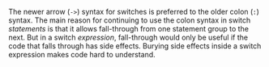 The newer arrow (`->`) syntax for switches is preferred to the older colon (`:`)
syntax. The main reason for continuing to use the colon syntax in switch
*statements* is that it allows fall-through from one statement group to the
next. But in a switch *expression*, fall-through would only be useful if the
code that falls through has side effects. Burying side effects inside a switch
expression makes code hard to understand.

